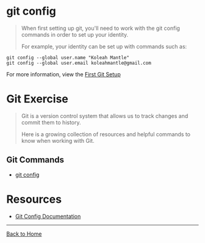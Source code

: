 # git config
>When first setting up git, you'll need to work with the git config commands in order to set up your identity. 
>
>For example, your identity can be set up with commands such as:
>
```
git config --global user.name "Koleah Mantle" 
git config --global user.email koleahmantle@gmail.com
```
>
For more information, view the [First Git Setup](https://git-scm.com/book/en/v2/Getting-Started-First-Time-Git-Setup) 
# Git Exercise
>Git is a version control system that allows us to track changes and commit them to history.
>
> Here is a growing collection of resources and helpful commands to know when working with Git.
## Git Commands
- [git config](https://git-scm.com/book/en/v2/Getting-Started-First-Time-Git-Setup)
>
# Resources
>
- [Git Config Documentation](https://git-scm.com/docs/git-config)
>
---
[Back to Home](../README.md)
